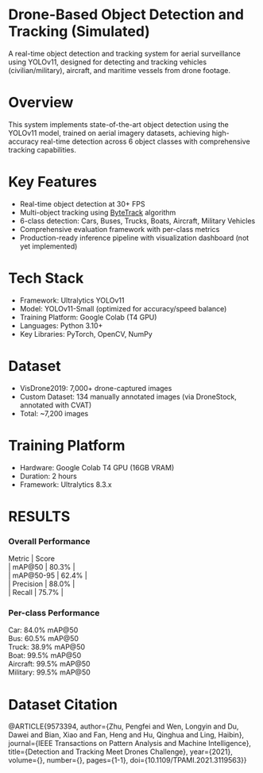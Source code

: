 # Drone-Based Object Detection and Tracking (Simulated)
A real-time object detection and tracking system for aerial surveillance using YOLOv11, designed for detecting and tracking vehicles (civilian/military), aircraft, and maritime vessels from drone footage.
# Overview
This system implements state-of-the-art object detection using the YOLOv11 model, trained on aerial imagery datasets, achieving high-accuracy real-time detection across 6 object classes with comprehensive tracking capabilities.
# Key Features
- Real-time object detection at 30+ FPS
- Multi-object tracking using [ByteTrack](https://blog.roboflow.com/what-is-bytetrack-computer-vision/) algorithm
- 6-class detection: Cars, Buses, Trucks, Boats, Aircraft, Military Vehicles
- Comprehensive evaluation framework with per-class metrics
- Production-ready inference pipeline with visualization dashboard (not yet implemented)
# Tech Stack
- Framework: Ultralytics YOLOv11
- Model: YOLOv11-Small (optimized for accuracy/speed balance)
- Training Platform: Google Colab (T4 GPU)
- Languages: Python 3.10+
- Key Libraries: PyTorch, OpenCV, NumPy
# Dataset
- VisDrone2019: 7,000+ drone-captured images
- Custom Dataset: 134 manually annotated images (via DroneStock, annotated with CVAT)
- Total: ~7,200 images
# Training Platform
- Hardware: Google Colab T4 GPU (16GB VRAM)
- Duration: 2 hours
- Framework: Ultralytics 8.3.x
# RESULTS
### Overall Performance
Metric | Score  
| mAP@50 | 80.3% |  
| mAP@50-95 | 62.4% |  
| Precision | 88.0% |  
| Recall | 75.7% |    
### Per-class Performance  
Car: 84.0% mAP@50  
Bus: 60.5% mAP@50  
Truck: 38.9% mAP@50  
Boat: 99.5% mAP@50  
Aircraft: 99.5% mAP@50  
Military: 99.5% mAP@50  
# Dataset Citation
@ARTICLE{9573394,
  author={Zhu, Pengfei and Wen, Longyin and Du, Dawei and Bian, Xiao and Fan, Heng and Hu, Qinghua and Ling, Haibin},
  journal={IEEE Transactions on Pattern Analysis and Machine Intelligence},
  title={Detection and Tracking Meet Drones Challenge},
  year={2021},
  volume={},
  number={},
  pages={1-1},
  doi={10.1109/TPAMI.2021.3119563}}
